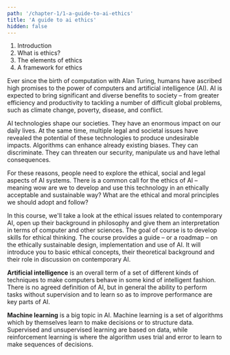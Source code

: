 ```yaml
---
path: '/chapter-1/1-a-guide-to-ai-ethics'
title: 'A guide to ai ethics'
hidden: false
---
```


<chapter-box>

1. Introduction
2. What is ethics?
3. The elements of ethics
4. A framework for ethics

</chapter-box>

Ever since the birth of computation with Alan Turing, humans have ascribed high promises to the power of computers and artificial intelligence (AI). AI is expected to bring significant and diverse benefits to society – from greater efficiency and productivity to tackling a number of difficult global problems, such as climate change, poverty, disease, and conflict.

AI technologies shape our societies. They have an enormous impact on our daily lives.  At the same time, multiple legal and societal issues have revealed the potential of these technologies to produce undesirable impacts. Algorithms can enhance already existing biases. They can discriminate. They can threaten our security, manipulate us and have lethal consequences.

For these reasons, people need to explore the ethical, social and legal aspects of AI systems. There is a common call for the ethics of AI – meaning wow are we to develop and use this technology  in an ethically acceptable and sustainable way? What are the ethical and moral principles we should adopt and follow?

In this course, we'll take a look at the ethical issues related to contemporary AI,  open up their background  in philosophy and give them an interpretation in terms of computer and other sciences. The goal of course is to develop  skills for ethical thinking. The course provides a guide – or  a roadmap – on the ethically sustainable design, implementation and use of AI. It will introduce you to basic ethical concepts, their theoretical background and their role in discussion on contemporary AI.

<text-box icon="techIcon" background="background: rgba(246, 235, 232, 0.5)" name="A guide to AI ethics">

**Artificial intelligence** is an overall term of a set of different kinds of techniques to make computers behave in some kind of intelligent fashion. There is no agreed definition of AI, but in general the ability to perform tasks without supervision and to learn so as to improve performance are key parts of AI.

**Machine learning** is a big topic in AI. Machine learning is a set of algorithms which by themselves learn to make decisions or to structure data. Supervised and unsupervised learning are based on data, while reinforcement learning is where the algorithm uses trial and error to learn to make sequences of decisions.

</text-box>
